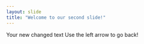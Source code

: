 ```yaml
---
layout: slide
title: "Welcome to our second slide!"
---
```

Your new changed text
Use the left arrow to go back!
